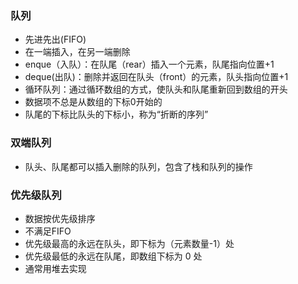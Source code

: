 ### 队列
* 先进先出(FIFO)
* 在一端插入，在另一端删除
* enque（入队）：在队尾（rear）插入一个元素，队尾指向位置+1
* deque(出队)：删除并返回在队头（front）的元素，队头指向位置+1
* 循环队列：通过循环数组的方式，使队头和队尾重新回到数组的开头
* 数据项不总是从数组的下标0开始的
* 队尾的下标比队头的下标小，称为“折断的序列”

### 双端队列
* 队头、队尾都可以插入删除的队列，包含了栈和队列的操作

### 优先级队列
* 数据按优先级排序
* 不满足FIFO
* 优先级最高的永远在队头，即下标为（元素数量-1）处
* 优先级最低的永远在队尾，即数组下标为 0 处
* 通常用堆去实现
